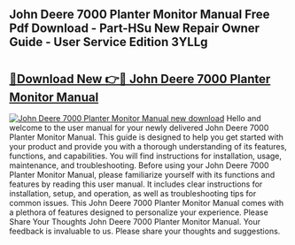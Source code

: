 ## John Deere 7000 Planter Monitor Manual Free Pdf Download - Part-HSu New Repair Owner Guide - User Service Edition 3YLLg

# <h2><a href="http://bc91566.oget.top/?id=John+Deere+7000+Planter+Monitor+Manual">🔗Download New 👉🔴 John Deere 7000 Planter Monitor Manual</a></h2>

[![John Deere 7000 Planter Monitor Manual new download](https://i.imgur.com/5g1atiW.png)](http://bc91566.oget.top/?id=John+Deere+7000+Planter+Monitor+Manual)
Hello and welcome to the user manual for your newly delivered John Deere 7000 Planter Monitor Manual. This guide is designed to help you get started with your product and provide you with a thorough understanding of its features, functions, and capabilities. You will find instructions for installation, usage, maintenance, and troubleshooting. Before using your John Deere 7000 Planter Monitor Manual, please familiarize yourself with its functions and features by reading this user manual. It includes clear instructions for installation, setup, and operation, as well as troubleshooting tips for common issues. This John Deere 7000 Planter Monitor Manual comes with a plethora of features designed to personalize your experience. Please Share Your Thoughts John Deere 7000 Planter Monitor Manual. Your feedback is invaluable to us. Please share your thoughts and suggestions.
